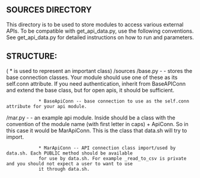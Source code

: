 SOURCES DIRECTORY
-----------------

This directory is to be used to store modules to access various external APIs.
To be compatible with get_api_data.py, use the following conventions. See get_api_data.py for detailed 
instructions on how to run and parameters. 

STRUCTURE:
---------
( * is used to represent an important class)
/sources
    /base.py - - stores the base connection classes. Your module should use one of these
                  as its self.conn attribute. If you need authentication, inherit from BaseAPIConn
                  and extend the base class, but for open apis, it should be sufficient.
            
                * BaseApiConn -- base connection to use as the self.conn attribute for your api module.

   /mar.py - - an example api module. Inside should be a class with the convention of the module name 
                (with first letter in caps) + ApiConn. So in this case it would be MarApiConn. This is the
                class that data.sh will try to import. 

                * MarApiConn -- API connection class import/used by data.sh. Each PUBLIC method should be available
                for use by data.sh. For example _read_to_csv is private and you should not expect a user to want to use
                it through data.sh.

